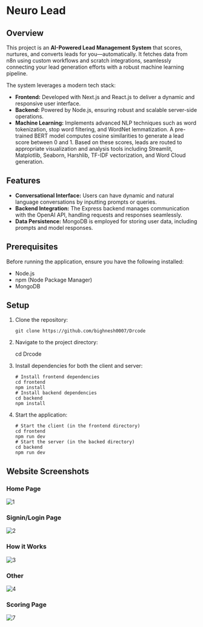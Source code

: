 # Neuro Lead

## Overview

This project is an **AI-Powered Lead Management System** that scores, nurtures, and converts leads for you—automatically. It fetches data from n8n using custom workflows and scratch integrations, seamlessly connecting your lead generation efforts with a robust machine learning pipeline.

The system leverages a modern tech stack:
- **Frontend:** Developed with Next.js and React.js to deliver a dynamic and responsive user interface.
- **Backend:** Powered by Node.js, ensuring robust and scalable server-side operations.
- **Machine Learning:** Implements advanced NLP techniques such as word tokenization, stop word filtering, and WordNet lemmatization. A pre-trained BERT model computes cosine similarities to generate a lead score between 0 and 1. Based on these scores, leads are routed to appropriate visualization and analysis tools including Streamlit, Matplotlib, Seaborn, Harshlib, TF-IDF vectorization, and Word Cloud generation.

## Features

- **Conversational Interface:** Users can have dynamic and natural language conversations by inputting prompts or queries.
- **Backend Integration:** The Express backend manages communication with the OpenAI API, handling requests and responses seamlessly.
- **Data Persistence:** MongoDB is employed for storing user data, including prompts and model responses.

## Prerequisites

Before running the application, ensure you have the following installed:
- Node.js
- npm (Node Package Manager)
- MongoDB

## Setup

1.  Clone the repository:

    ```
    git clone https://github.com/bighnesh0007/Drcode
    ```
2.  Navigate to the project directory:
    
    cd Drcode 
    
3.  Install dependencies for both the client and server:
    ```
    # Install frontend dependencies
    cd frontend
    npm install
    # Install backend dependencies
    cd backend
    npm install
    ```
4.  Start the application:
    ```
    # Start the client (in the frontend directory)
    cd frontend
    npm run dev
    # Start the server (in the backed directory)
    cd backend
    npm run dev
    ```

## Website Screenshots

### Home Page

![1](https://github.com/user-attachments/assets/df919a94-a910-4e3e-8fea-bed569737cf3)

### Signin/Login Page

![2](https://github.com/user-attachments/assets/1241469f-05d6-49de-b929-ae923d9e7bac)

### How it Works

![3](https://github.com/user-attachments/assets/640c267e-9fa9-4c73-88d5-d40f0092a816)

### Other

![4](https://github.com/user-attachments/assets/85340024-4c63-4f98-bfc6-bec3b9ad863f)

### Scoring Page

![7](https://github.com/user-attachments/assets/b54a6720-4d77-4dda-add8-1e259d57bd86)
